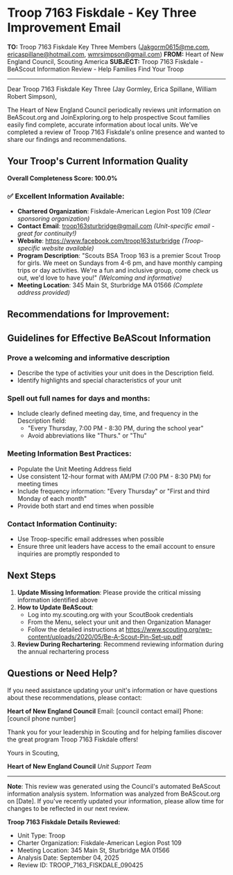 # Troop 7163 Fiskdale - Key Three Improvement Email

**TO:** Troop 7163 Fiskdale Key Three Members (Jakgorm0615@me.com, ericaspillane@hotmail.com, wmrsimpson@gmail.com)
**FROM:** Heart of New England Council, Scouting America
**SUBJECT:** Troop 7163 Fiskdale - BeAScout Information Review - Help Families Find Your Troop

---

Dear Troop 7163 Fiskdale Key Three (Jay  Gormley, Erica  Spillane, William Robert Simpson),

The Heart of New England Council periodically reviews unit information on BeAScout.org and JoinExploring.org to help prospective Scout families easily find complete, accurate information about local units. We've completed a review of Troop 7163 Fiskdale's online presence and wanted to share our findings and recommendations.

## Your Troop's Current Information Quality

**Overall Completeness Score: 100.0%**

### ✅ **Excellent Information Available:**
- **Chartered Organization**: Fiskdale-American Legion Post 109 *(Clear sponsoring organization)*
- **Contact Email**: troop163sturbridge@gmail.com *(Unit-specific email - great for continuity!)*
- **Website**: https://www.facebook.com/troop163sturbridge *(Troop-specific website available)*
- **Program Description**: "Scouts BSA Troop 163 is a premier Scout Troop for girls. We meet on Sundays from 4-6 pm, and have monthly camping trips or day activities. We're a fun and inclusive group, come check us out, we'd love to have you!" *(Welcoming and informative)*
- **Meeting Location**: 345 Main St, Sturbridge MA 01566 *(Complete address provided)*

## Recommendations for Improvement:

## Guidelines for Effective BeAScout Information

### **Prove a welcoming and informative description**
- Describe the type of activities your unit does in the Description field.
- Identify highlights and special characteristics of your unit

### **Spell out full names for days and months:**
- Include clearly defined meeting day, time, and frequency in the Description field:
  - "Every Thursday, 7:00 PM - 8:30 PM, during the school year"
  - Avoid abbreviations like "Thurs." or "Thu"

### **Meeting Information Best Practices:**
- Populate the Unit Meeting Address field
- Use consistent 12-hour format with AM/PM (7:00 PM - 8:30 PM) for meeting times
- Include frequency information: "Every Thursday" or "First and third Monday of each month"
- Provide both start and end times when possible

### **Contact Information Continuity:**
- Use Troop-specific email addresses when possible
- Ensure three unit leaders have access to the email account to ensure inquiries are promptly responded to

## Next Steps

1. **Update Missing Information**: Please provide the critical missing information identified above
2. **How to Update BeAScout**: 
   - Log into my.scouting.org with your ScoutBook credentials
   - From the Menu, select your unit and then Organization Manager
   - Follow the detailed instructions at
     https://www.scouting.org/wp-content/uploads/2020/05/Be-A-Scout-Pin-Set-up.pdf
3. **Review During Rechartering**: Recommend reviewing information during the annual rechartering process

## Questions or Need Help?

If you need assistance updating your unit's information or have questions about these recommendations, please contact:

**Heart of New England Council**
Email: [council contact email]
Phone: [council phone number]

Thank you for your leadership in Scouting and for helping families discover the great program Troop 7163 Fiskdale offers!

Yours in Scouting,

**Heart of New England Council**
*Unit Support Team*

---

**Note**: This review was generated using the Council's automated BeAScout information analysis system. Information was analyzed from BeAScout.org on [Date]. If you've recently updated your information, please allow time for changes to be reflected in our next review.

**Troop 7163 Fiskdale Details Reviewed:**
- Unit Type: Troop
- Charter Organization: Fiskdale-American Legion Post 109
- Meeting Location: 345 Main St, Sturbridge MA 01566
- Analysis Date: September 04, 2025
- Review ID: TROOP_7163_FISKDALE_090425